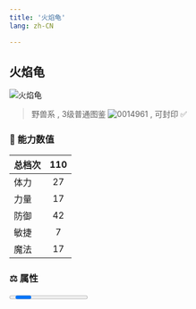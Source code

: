 ```yaml
---
title: '火焰龟'
lang: zh-CN

---
```


<RouterBack />

## 火焰龟

![火焰龟](https://user-images.githubusercontent.com/78347270/115937648-65ecbb00-a4d3-11eb-9b31-ce389fc664a0.gif) 

> 野兽系 , 3级普通图鉴 ![0014961](https://user-images.githubusercontent.com/78347270/115963859-4ea5e000-a55c-11eb-84e2-5fee99d1fbb6.gif) , 可封印 ✅ 


### 💪 能力数值

| 总档次       | 110            |
| :----------- |:-------------:|
| 体力      | 27   <Stars :number="2.5" />  |
| 力量      | 17   <Stars :number="1.5" />  |
| 防御      | 42  <Stars :number="4" />  | 
| 敏捷      | 7  <Stars :number="0.5" />  | 
| 魔法      | 17  <Stars :number="1.5" />   | 


### ⚖️ 属性

<Progress earth :number="0" />

<Progress water :number="5" />

<Progress fire :number="5" />

<Progress wind :number="0" />

### ✨ 技能栏 <Strong>8个</Strong>

- 攻击
- 防御

### 👶 1级出现点

- 无



